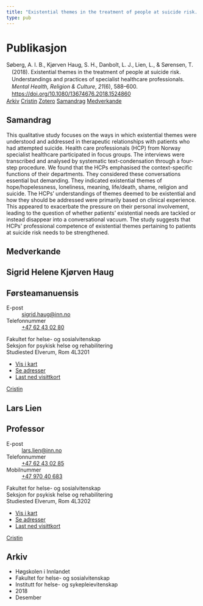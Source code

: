 ```yaml
---
title: "Existential themes in the treatment of people at suicide risk. Understandings and practices of specialist healthcare professionals"
type: pub
---
```

<h1>Publikasjon</h1>
<article id="csl-bib-container-FVVVMK22" class="csl-bib-container">
  <div class="csl-bib-body" style="line-height: 1.35; padding-left: 1em; text-indent:-1em;">
  <div class="csl-entry">S&#xF8;berg, A. I. B., Kj&#xF8;rven Haug, S. H., Danbolt, L. J., Lien, L., &amp; S&#xF8;rensen, T. (2018). Existential themes in the treatment of people at suicide risk. Understandings and practices of specialist healthcare professionals. <i>Mental Health, Religion &amp; Culture</i>, <i>21</i>(6), 588&#x2013;600. <a href="https://doi.org/10.1080/13674676.2018.1524860">https://doi.org/10.1080/13674676.2018.1524860</a></div>
</div>
  <div class="csl-bib-buttons">
    <a href="#taxonomy-article-FVVVMK22" class="csl-bib-button">Arkiv</a>
    <a href="https://app.cristin.no/results/show.jsf?id=1640975" alt="Cristin URL" class="csl-bib-button">Cristin</a>
    <a href="http://zotero.org/groups/5022929/items/FVVVMK22" alt="Zotero URL" class="csl-bib-button">Zotero</a>
    <a href="#abstract-article-FVVVMK22" class="csl-bib-button">Samandrag</a>
    <a href="#contributors-article-FVVVMK22" class="csl-bib-button">Medverkande</a>
  </div>
  <div id="csl-bib-meta-container-FVVVMK22"></div>
</article>
<div id="csl-bib-meta-FVVVMK22" class="csl-bib-meta">
  <article id="abstract-article-FVVVMK22" class="abstract-article">
    <h1>Samandrag</h1>
    This qualitative study focuses on the ways in which existential themes were understood and addressed in therapeutic relationships with patients who had attempted suicide. Health care professionals (HCP) from Norway specialist healthcare participated in focus groups. The interviews were transcribed and analysed by systematic text-condensation through a four-step procedure. We found that the HCPs emphasised the context-specific functions of their departments. They considered these conversations essential but demanding. They indicated existential themes of hope/hopelessness, loneliness, meaning, life/death, shame, religion and suicide. The HCPs’ understandings of themes deemed to be existential and how they should be addressed were primarily based on clinical experience. This appeared to exacerbate the pressure on their personal involvement, leading to the question of whether patients’ existential needs are tackled or instead disappear into a conversational vacuum. The study suggests that HCPs' professional competence of existential themes pertaining to patients at suicide risk needs to be strengthened.
  </article>
  <article id="contributors-article-FVVVMK22" class="contributors-article">
    <h1>Medverkande</h1>
    <div class="personas">
<div class="vrtx-hinn-person-card">
<div class="photo">
<i class="lar la-user-circle missing-person"></i>
</div>
<div class="info">
<hgroup><h1>Sigrid Helene Kjørven Haug</h1>
<h2>Førsteamanuensis</h2>
</hgroup><dl>
<dt>E-post</dt>
<dd>
<a href="mailto:sigrid.haug@inn.no">sigrid.haug@inn.no</a>
</dd>
<dt>Telefonnummer</dt>
<dd><a href="tel:+4762430280">
+47 62 43 02 80
</a></dd>
</dl>
<p>
Fakultet for helse- og sosialvitenskap<br>
Seksjon for psykisk helse og rehabilitering<br>
Studiested Elverum,
Rom 4L3201
</p>
<ul class="vrtx-hinn-links">
<li><a href="https://www.google.com/maps?q=60.88177,11.53669">Vis i kart</a></li>
<li><a href="https://www.inn.no/finn-en-ansatt/sigrid-haug.html#vrtx-hinn-addresses">Se adresser</a></li>
<li><a href="https://www.inn.no/finn-en-ansatt/sigrid-haug.html?vrtx=vcf">Last ned visittkort</a></li>
</ul>
</div>
</div>
<a href="https://app.cristin.no/persons/show.jsf?id=414155" alt="Cristin URL" class="personas-cristin">Cristin</a>
</div> <div class="personas">
<div class="vrtx-hinn-person-card">
<div class="photo">
<i class="lar la-user-circle missing-person"></i>
</div>
<div class="info">
<hgroup><h1>Lars Lien</h1>
<h2>Professor</h2>
</hgroup><dl>
<dt>E-post</dt>
<dd>
<a href="mailto:lars.lien@inn.no">lars.lien@inn.no</a>
</dd>
<dt>Telefonnummer</dt>
<dd><a href="tel:+4762430285">
+47 62 43 02 85
</a></dd>
<dt>Mobilnummer</dt>
<dd><a href="tel:+4797040683">
+47 970 40 683
</a></dd>
</dl>
<p>
Fakultet for helse- og sosialvitenskap<br>
Seksjon for psykisk helse og rehabilitering<br>
Studiested Elverum,
Rom 4L3202
</p>
<ul class="vrtx-hinn-links">
<li><a href="https://www.google.com/maps?q=60.88177,11.53669">Vis i kart</a></li>
<li><a href="https://www.inn.no/finn-en-ansatt/lars-lien.html#vrtx-hinn-addresses">Se adresser</a></li>
<li><a href="https://www.inn.no/finn-en-ansatt/lars-lien.html?vrtx=vcf">Last ned visittkort</a></li>
</ul>
</div>
</div>
<a href="https://app.cristin.no/persons/show.jsf?id=14287" alt="Cristin URL" class="personas-cristin">Cristin</a>
</div>
  </article>
  <article id="taxonomy-article-FVVVMK22" class="taxonomy-article">
    <h1>Arkiv</h1>
    <ul>
      <li>Høgskolen i Innlandet</li>
      <li>Fakultet for helse- og sosialvitenskap</li>
      <li>Institutt for helse- og sykepleievitenskap</li>
      <li>2018</li>
      <li>Desember</li>
    </ul>
  </article>
</div>
